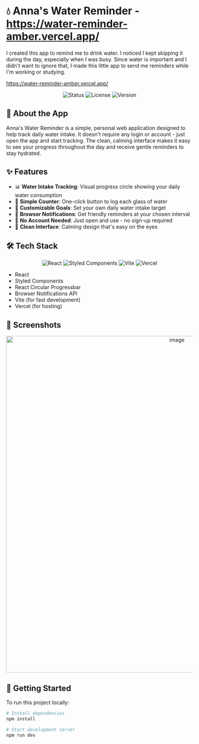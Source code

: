 # 💧 Anna's Water Reminder - https://water-reminder-amber.vercel.app/

I created this app to remind me to drink water. I noticed I kept skipping it during the day, especially when I was busy. Since water is important and I didn't want to ignore that, I made this little app to send me reminders while I'm working or studying.

https://water-reminder-amber.vercel.app/

<div align="center">
  <img src="https://img.shields.io/badge/status-active-success.svg" alt="Status" />
  <img src="https://img.shields.io/badge/license-MIT-blue.svg" alt="License" />
  <img src="https://img.shields.io/badge/version-1.0-brightgreen.svg" alt="Version" />
</div>

## 🌊 About the App

Anna's Water Reminder is a simple, personal web application designed to help track daily water intake. It doesn't require any login or account - just open the app and start tracking. The clean, calming interface makes it easy to see your progress throughout the day and receive gentle reminders to stay hydrated.

## ✨ Features

- 📊 **Water Intake Tracking**: Visual progress circle showing your daily water consumption
- 🔘 **Simple Counter**: One-click button to log each glass of water
- 🎯 **Customizable Goals**: Set your own daily water intake target
- 🔔 **Browser Notifications**: Get friendly reminders at your chosen interval
- 🚫 **No Account Needed**: Just open and use - no sign-up required
- 🎨 **Clean Interface**: Calming design that's easy on the eyes

## 🛠️ Tech Stack

<div align="center">
  <img src="https://img.shields.io/badge/React-20232A?style=for-the-badge&logo=react&logoColor=61DAFB" alt="React" />
  <img src="https://img.shields.io/badge/styled--components-DB7093?style=for-the-badge&logo=styled-components&logoColor=white" alt="Styled Components" />
  <img src="https://img.shields.io/badge/Vite-B73BFE?style=for-the-badge&logo=vite&logoColor=FFD62E" alt="Vite" />
  <img src="https://img.shields.io/badge/Vercel-000000?style=for-the-badge&logo=vercel&logoColor=white" alt="Vercel" />
</div>

- React
- Styled Components
- React Circular Progressbar
- Browser Notifications API
- Vite (for fast development)
- Vercel (for hosting)

## 📸 Screenshots

<div align="center">
  <img width="907" alt="image" src="https://github.com/user-attachments/assets/a6abe7eb-5f88-4e04-9d65-d817a7e23a6d" />
</div>

## 🚀 Getting Started

To run this project locally:

```bash
# Install dependencies
npm install

# Start development server
npm run dev
```
